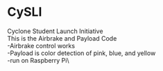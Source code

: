 # CySLI
Cyclone Student Launch Initiative\
This is the Airbrake and Payload Code\
-Airbrake control works\
-Payload is color detection of pink, blue, and yellow\
  -run on Raspberry Pi\
